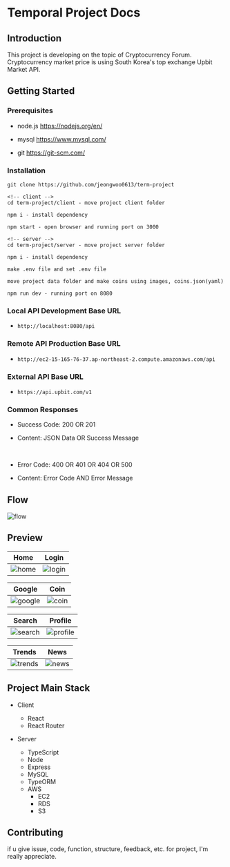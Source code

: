 # Temporal Project Docs

## Introduction

This project is developing on the topic of Cryptocurrency Forum. Cryptocurrency market price is using South Korea's top exchange Upbit Market API.

## Getting Started

### Prerequisites

- node.js https://nodejs.org/en/

- mysql https://www.mysql.com/

- git https://git-scm.com/

### Installation

```
git clone https://github.com/jeongwoo0613/term-project

<!-- client -->
cd term-project/client - move project client folder

npm i - install dependency

npm start - open browser and running port on 3000

<!-- server -->
cd term-project/server - move project server folder

npm i - install dependency

make .env file and set .env file

move project data folder and make coins using images, coins.json(yaml)

npm run dev - running port on 8080
```

### Local API Development Base URL

- `http://localhost:8080/api`

### Remote API Production Base URL

- `http://ec2-15-165-76-37.ap-northeast-2.compute.amazonaws.com/api`

### External API Base URL

- `https://api.upbit.com/v1`

### Common Responses

- Success Code: 200 OR 201

- Content: JSON Data OR Success Message

<br>

- Error Code: 400 OR 401 OR 404 OR 500

- Content: Error Code AND Error Message

## Flow

![flow](https://user-images.githubusercontent.com/46841257/132828091-4e2531d5-d733-4f1b-b386-c7eda964a785.png)

## Preview
Home             |  Login
:-------------------------:|:-------------------------:
![home](https://user-images.githubusercontent.com/46841257/135561164-486176d0-efc8-4dc7-acce-c3c7e151f60a.png)  |  ![login](https://user-images.githubusercontent.com/46841257/135561175-1e88ea7b-f700-412c-806f-48d39d8fa03b.png)

Google             |  Coin
:-------------------------:|:-------------------------:
![google](https://user-images.githubusercontent.com/46841257/135561184-f169b332-6d85-48f3-b5d7-83a8f4a193ed.png)  |  ![coin](https://user-images.githubusercontent.com/46841257/135561210-8bf715f1-7c36-4742-8440-5c0ac049adf0.png)

Search             |  Profile
:-------------------------:|:-------------------------:
![search](https://user-images.githubusercontent.com/46841257/135562493-da7baebd-bd30-42d9-ac67-f4202d2e6d87.png)  |  ![profile](https://user-images.githubusercontent.com/46841257/135562951-863e4df6-6707-45e9-9bd5-d7f7bdf90a33.png)  

Trends             |  News
:-------------------------:|:-------------------------:
![trends](https://user-images.githubusercontent.com/46841257/135562509-db93afb4-403c-4a49-afb9-ad2e42e44883.png)  |  ![news](https://user-images.githubusercontent.com/46841257/135562519-6fd25072-0498-41f8-acf9-8396efe43cdf.png)

## Project Main Stack

- Client

  - React
  - React Router

- Server
  - TypeScript
  - Node
  - Express
  - MySQL
  - TypeORM
  - AWS
    - EC2
    - RDS
    - S3

## Contributing

if u give issue, code, function, structure, feedback, etc. for project, I'm really appreciate.
